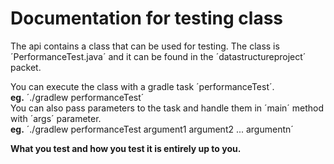 # Documentation for testing class
The api contains a class that can be used for testing.
The class is ´PerformanceTest.java´ and it can be found in the ´datastructureproject´ packet.  

You can execute the class with a gradle task ´performanceTest´.  
**eg.** ´./gradlew performanceTest´  
You can also pass parameters to the task and handle them in ´main´ method with ´args´ parameter.    
**eg.** ´./gradlew performanceTest argument1 argument2 ... argumentn´  

**What you test and how you test it is entirely up to you.**
